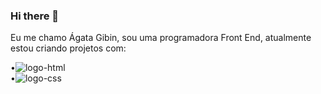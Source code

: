 ### Hi there 👋

Eu me chamo Ágata Gibin, sou uma programadora Front End, atualmente estou criando projetos com:

•<img src="https://img.shields.io/badge/HTML5-E34F26?style=for-the-badge&logo=html5&logoColor=white" alt="logo-html"/>
<br>
•<img	src="https://img.shields.io/badge/CSS3-1572B6?style=for-the-badge&logo=css3&logoColor=white" alt="logo-css" />


